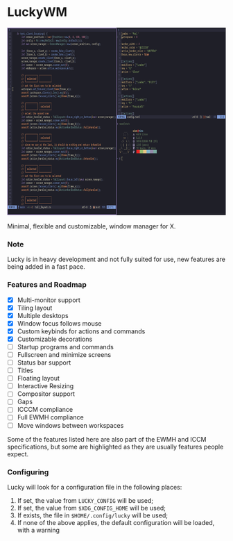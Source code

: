 # LuckyWM

<img src=".extras/showcase-one.png" height="432">

Minimal, flexible and customizable, window manager for X.

### Note

Lucky is in heavy development and not fully suited for use, new features are being added
in a fast pace.

### Features and Roadmap

- [x] Multi-monitor support
- [x] Tiling layout
- [x] Multiple desktops
- [x] Window focus follows mouse
- [x] Custom keybinds for actions and commands
- [x] Customizable decorations
- [ ] Startup programs and commands
- [ ] Fullscreen and minimize screens
- [ ] Status bar support
- [ ] Titles
- [ ] Floating layout
- [ ] Interactive Resizing
- [ ] Compositor support
- [ ] Gaps
- [ ] ICCCM compliance
- [ ] Full EWMH compliance
- [ ] Move windows between workspaces

Some of the features listed here are also part of the EWMH and ICCM specifications, but
some are highlighted as they are usually features people expect.

### Configuring

Lucky will look for a configuration file in the following places:
1. If set, the value from `LUCKY_CONFIG` will be used;
2. If set, the value from `$XDG_CONFIG_HOME` will be used;
3. If exists, the file in `$HOME/.config/lucky` will be used;
4. If none of the above applies, the default configuration will be loaded, with a warning
